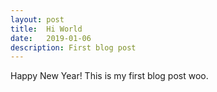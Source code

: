 ```yaml
---
layout: post
title:  Hi World
date:   2019-01-06
description: First blog post
---
```


Happy New Year! This is my first blog post woo.



<!-- {% cite erol2007vision %}

{% bibliography --file citations %} -->
